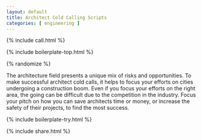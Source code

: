 ```yaml
---
layout: default
title: Architect Cold Calling Scripts
categories: [ engineering ]
---
```


{% include call.html %}

{% include boilerplate-top.html %}


{% randomize %}

The architecture field presents a unique mix of risks and opportunities. To make successful architect cold calls, it helps to focus your efforts on cities undergoing a construction boom. Even if you focus your efforts on the right area, the going can be difficult due to the competition in the industry. Focus your pitch on how you can save architects time or money, or increase the safety of their projects, to find the most success.

{% include boilerplate-try.html %}

{% include share.html %}